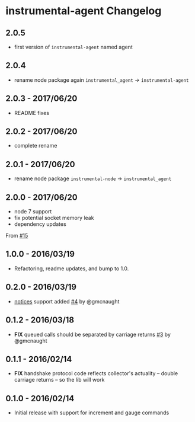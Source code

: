 # instrumental-agent Changelog

## 2.0.5
* first version of `instrumental-agent` named agent

## 2.0.4
* rename node package again `instrumental_agent` -> `instrumental-agent`

## 2.0.3 - 2017/06/20
* README fixes

## 2.0.2 - 2017/06/20
* complete rename

## 2.0.1 - 2017/06/20
* rename node package `instrumental-node` -> `instrumental_agent`

## 2.0.0 - 2017/06/20
* node 7 support
* fix potential socket memory leak
* dependency updates

From [#15](https://github.com/Instrumental/instrumental_agent-node/pull/15)

## 1.0.0 - 2016/03/19
* Refactoring, readme updates, and bump to 1.0.

## 0.2.0 - 2016/03/19
* [notices](https://instrumentalapp.com/docs/collector/notice) support added [#4](https://github.com/instrumental/instrumental-node/pull/4) by @gmcnaught

## 0.1.2 - 2016/03/18
* **FIX** queued calls should be separated by carriage returns [#3](https://github.com/instrumental/instrumental-node/pull/3) by @gmcnaught

## 0.1.1 - 2016/02/14
* **FIX** handshake protocol code reflects collector's actuality – double carriage returns – so the lib will work

## 0.1.0 - 2016/02/14
* Initial release with support for increment and gauge commands
